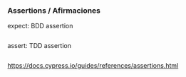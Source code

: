 ### Assertions / Afirmaciones

expect: BDD assertion
```typescript

```
assert: TDD assertion
```typescript

```

https://docs.cypress.io/guides/references/assertions.html


